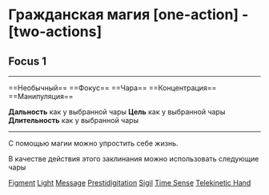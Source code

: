 # Гражданская магия [one-action] - [two-actions]
## Focus 1

---

==Необычный== ==Фокус== ==Чара== ==Концентрация== ==Манипуляция==

**Дальность** как у выбранной чары
**Цель** как у выбранной чары
**Длительность** как у выбранной чары

---
С помощью магии можно упростить себе жизнь.

В качестве действия этого заклинания можно использовать следующие чары

[Figment](https://2e.aonprd.com/Spells.aspx?ID=1528)
[Light](https://2e.aonprd.com/Spells.aspx?ID=1585)
[Message](https://2e.aonprd.com/Spells.aspx?ID=1598)
[Prestidigitation](https://2e.aonprd.com/Spells.aspx?ID=1639)
[Sigil](https://2e.aonprd.com/Spells.aspx?ID=1673)
[Time Sense](https://2e.aonprd.com/Spells.aspx?ID=1193)
[Telekinetic Hand](https://2e.aonprd.com/Spells.aspx?ID=1715)
